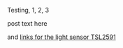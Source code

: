 Testing, 1, 2, 3

post text here

and [links for the light sensor TSL2591](https://learn.adafruit.com/adafruit-tsl2591/wiring-and-test)
